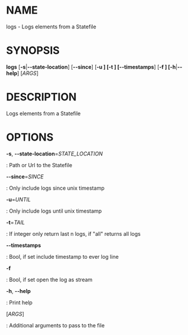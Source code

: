 # NAME

logs - Logs elements from a Statefile

# SYNOPSIS

**logs** \[**-s**\|**\--state-location**\] \[**\--since**\] \[**-u **\]
\[**-t **\] \[**\--timestamps**\] \[**-f **\] \[**-h**\|**\--help**\]
\[*ARGS*\]

# DESCRIPTION

Logs elements from a Statefile

# OPTIONS

**-s**, **\--state-location**=*STATE_LOCATION*

:   Path or Url to the Statefile

**\--since**=*SINCE*

:   Only include logs since unix timestamp

**-u**=*UNTIL*

:   Only include logs until unix timestamp

**-t**=*TAIL*

:   If integer only return last n logs, if \"all\" returns all logs

**\--timestamps**

:   Bool, if set include timestamp to ever log line

**-f**

:   Bool, if set open the log as stream

**-h**, **\--help**

:   Print help

\[*ARGS*\]

:   Additional arguments to pass to the file
